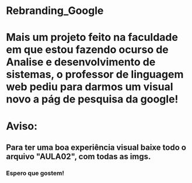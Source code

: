 # Rebranding_Google
<h1>Mais um projeto feito na faculdade em que estou fazendo ocurso de Analise e desenvolvimento de sistemas, o professor de linguagem web pediu para darmos um visual novo a pág de pesquisa da google!</h1>


# Aviso:
<h2>Para ter uma boa experiência visual baixe todo o arquivo "AULA02", com todas as imgs.</h2>


### Espero que gostem!
